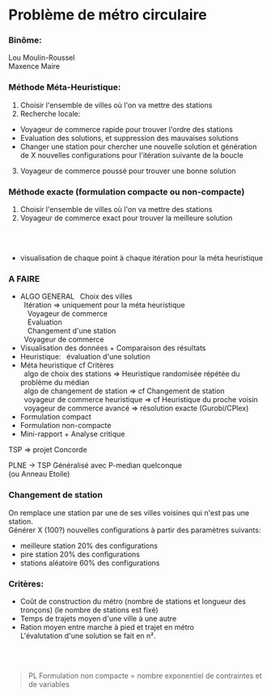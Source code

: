 
# Problème de métro circulaire

### Binôme:
Lou Moulin-Roussel<br />
Maxence Maire<br />

### Méthode Méta-Heuristique:
1. Choisir l'ensemble de villes où l'on va mettre des stations
2. Recherche locale:
- Voyageur de commerce rapide pour trouver l'ordre des stations
- Evaluation des solutions, et suppression des mauvaises solutions
- Changer une station pour chercher une nouvelle solution et génération de X nouvelles configurations pour l'itération suivante de la boucle
3. Voyageur de commerce poussé pour trouver une bonne solution

### Méthode exacte (formulation compacte ou non-compacte)
1. Choisir l'ensemble de villes où l'on va mettre des stations
2. Voyageur de commerce exact pour trouver la meilleure solution

<br />
<br />

+ visualisation de chaque point à chaque itération pour la méta heuristique

### A FAIRE
- ALGO GENERAL
&ensp;Choix des villes<br />
&ensp;Itération  => uniquement pour la méta heuristique<br />
&ensp;&ensp;Voyageur de commerce<br />
&ensp;&ensp;Evaluation<br />
&ensp;&ensp;Changement d'une station<br />
&ensp;Voyageur de commerce<br />
- Visualisation des données + Comparaison des résultats
- Heuristique:
&ensp;évaluation d'une solution
- Méta heuristique cf Critères<br />
&ensp;algo de choix des stations => Heuristique randomisée répétée du problème du médian<br />
&ensp;algo de changement de station => cf Changement de station<br />
&ensp;voyageur de commerce heuristique => cf Heuristique du proche voisin<br />
&ensp;voyageur de commerce avancé => résolution exacte (Gurobi/CPlex)
- Formulation compact
- Formulation non-compacte
- Mini-rapport + Analyse critique

TSP => projet Concorde<br />

PLNE -> TSP Généralisé avec P-median quelconque<br />
(ou Anneau Etoile)<br />

### Changement de station
On remplace une station par une de ses villes voisines qui n'est pas une station.<br />
Générer X (100?) nouvelles configurations à partir des paramètres suivants:
- meilleure station 20% des configurations
- pire station 20% des configurations
- stations aléatoire 60% des configurations

### Critères:
- Coût de construction du métro (nombre de stations et longueur des tronçons) (le nombre de stations est fixé)
- Temps de trajets moyen d'une ville à une autre
- Ration moyen entre marche à pied et trajet en métro<br />
L'évalutation d'une solution se fait en n².
<br />
<br />

> PL Formulation non compacte = nombre exponentiel de contraintes et de variables
